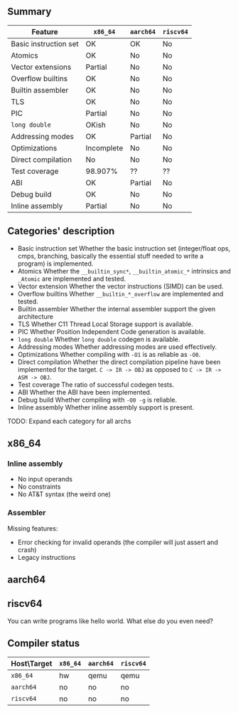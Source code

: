
## Summary
| Feature               | `x86_64`   | `aarch64` | `riscv64` |
|-----------------------|------------|-----------|-----------|
| Basic instruction set | OK         | OK        | No        |
| Atomics               | OK         | No        | No        |
| Vector extensions     | Partial    | No        | No        |
| Overflow builtins     | OK         | No        | No        |
| Builtin assembler     | OK         | No        | No        |
| TLS                   | OK         | No        | No        |
| PIC                   | Partial    | No        | No        |
| `long double`         | OKish      | No        | No        |
| Addressing modes      | OK         | Partial   | No        |
| Optimizations         | Incomplete | No        | No        |
| Direct compilation    | No         | No        | No        |
| Test coverage         | 98.907%    | ??        | ??        |
| ABI                   | OK         | Partial   | No        |
| Debug build           | OK         | No        | No        |
| Inline assembly       | Partial    | No        | No        |


## Categories' description
- Basic instruction set
  Whether the basic instruction set (integer/float ops, cmps, branching,
  basically the essential stuff needed to write a program) is implemented.
- Atomics
  Whether the `__builtin_sync*`, `__builtin_atomic_*` intrinsics and `_Atomic` are
  implemented and tested.
- Vector extension
  Whether the vector instructions (SIMD) can be used.
- Overflow builtins
  Whether `__builtin_*_overflow` are implemented and tested.
- Builtin assembler
  Whether the internal assembler support the given architecture
- TLS
  Whether C11 Thread Local Storage support is available.
- PIC
  Whether Position Independent Code generation is available.
- `long double`
  Whether `long double` codegen is available.
- Addressing modes
  Whether addressing modes are used effectively.
- Optimizations
  Whether compiling with `-O1` is as reliable as `-O0`.
- Direct compilation
  Whether the direct compilation pipeline have been implemented for the target.
  `C -> IR -> OBJ` as opposed to `C -> IR -> ASM -> OBJ`.
- Test coverage
  The ratio of successful codegen tests.
- ABI
  Whether the ABI have been implemented.
- Debug build
  Whether compiling with `-O0 -g` is reliable.
- Inline assembly
  Whether inline assembly support is present.


TODO: Expand each category for all archs
## x86_64
### Inline assembly
- No input operands
- No constraints
- No AT&T syntax (the weird one)

### Assembler
Missing features:
- Error checking for invalid operands (the compiler will just assert and crash)
- Legacy instructions

## aarch64


## riscv64
You can write programs like hello world. What else do you even need?


## Compiler status
| Host\Target | `x86_64` | `aarch64` | `riscv64` |
|-------------|----------|-----------|-----------|
| `x86_64`    | hw       | qemu      | qemu      |
| `aarch64`   | no       | no        | no        |
| `riscv64`   | no       | no        | no        |
